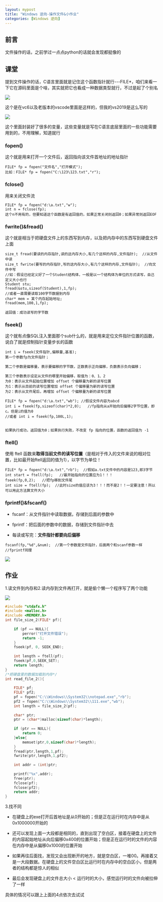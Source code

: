 ```yaml
---
layout: mypost
title: "Windows 逆向-操作文件&小作业"
categories: [Windows 逆向]
---
```


## 前言

文件操作的话，之前学过一点点python的话就会发现都挺像的

## 课堂

提到文件操作的话，C语言里面就是记住这个函数指针就行---FILE\*，咱们来看一下它在源码里面是个啥，其实就把它也看成一种数据类型就行，不过是起了个别名

![](images/image-17.png)

这个是在vc6以及老版本的vscode里面是这样的，但我的vs2019是这么写的

![](images/image-18-1024x393.png)

这个里面封装好了很多的变量，这些变量就是写在C语言底层里面的一些功能需要用到的，不用理解，知道就行

### fopen()

这个就是用来打开一个文件后，返回指向该文件首地址的地址指针

```
FILE* fp = fopen("文件名","打开模式");
比如：FILE* fp = fopen("C:\123\123.txt","r");
```

### fclose()

用来关闭文件流

```
FILE* fp = fopen("d:\a.txt","w");
int n = fclose(fp);
这个n不用有的，但要知道这个函数是有返回值的，如果正常关闭则返回0；如果异常则返回EOF
```

### fwrite()&fread()

这个就是相当于把硬盘文件上的东西写到内存，以及把内存中的东西写到硬盘文件上面

```
size_t fread(要读的内存指针,读的这内存大小,有几个这样的内存,文件指针);  //从文件中读
size_t fwrite(要写的内存指针,写的这内存大小,有几个这样的内存,文件指针);  //向文件中写
//如：假设已经定义好了一个Student结构体，一般是以一个结构体为单位的方式读写，自己定义大小也行
Student stu;
fread(&stu,sizeof(Student),1,fp);
//或者一直需要读取100字节数据到内存
char* mem = 某个内存起始地址;
fread(mem,100,1,fp);

返回值：成功读写的字节数
```

### fseek()

这个就有点像SQL注入里面那个sub什么的，就是用来定位文件指针位置的函数，说白了就是控制指针变量步长的函数

```
int i = fseek(文件指针,偏移量,基准);
第一个参数fp为文件指针；

第二个参数是偏移量，表示要偏移的字节数，正数表示正向偏移，负数表示负向偏移；

第三个参数表示设定从文件的哪里开始偏移，取值为：0、1、2
为0：表示从文件起始位置增加 offset 个偏移量为新的读写位置
为1：表示从目前的读写位置增加 offset 个偏移量为新的读写位置
为2：表示从文件尾后，再增加 offset 个偏移量为新的读写位置

FILE* fp = fopen("d:\a.txt","wb"); //假设文件内容为abcd
int i = fseek(fp,sizeof(char)*2,0);   //fp指向从a开始向后偏移2字节位置，即c。但是i的值为0
//或者 int i = fseek(fp,100L,1);


如果执行成功，返回值为0；如果执行失败，不改变 fp 指向的位置，函数的返回值为 -1
```

### ftell()

使用 ftell 函数来**取得当前文件的读写位置**（是相对于传入的文件来说的相对位置，比如最开始ftell返回的值为1），以字节为单位！

```
FILE* fp = fopen("d:\a.txt","rb");  //假如a.txt文件中的内容是123,即3字节
int start = ftell(fp);   //最开始指向的位置应为1！！！
fseek(fp,0,2);   //把fp移到文件尾
int size = ftell(fp);  //此时size的值应该为3！！！而不是2！！一定要注意！所以可以用此方法算文件大小
```

### fprintf()&fscanf()

- fscanf：从文件指针中读取数据，存储到后面的参数中

- fprintf：把后面的参数中的数据，存储到文件指针中去

- 每读或写完：**文件指针都要向后偏移**

```
fscanf(fp,"%d",&num);  //第一个参数是文件指针，后面两个和scanf参数一样
//fprintf同理
```

![](images/image-19-1024x447.png)

## 作业

1.读文件到内存和2.读内存到文件再打开，就是偷个懒一个程序写了两个功能

![](images/image-20-1024x447.png)

```C
#include "stdafx.h"
#include <malloc.h>
#include <MEMORY.h>
int file_size_2(FILE* pf){
	
	if (pf == NULL){
		perror("打开文件错误");
		return -1;
	}
	fseek(pf, 0, SEEK_END);
	
	int length = ftell(pf);
	fseek(pf,0,SEEK_SET);
	return length;
}
/*把硬盘里的数据加载到内存*/
int read_file_2(){
	
	FILE* pf;
	FILE* pf2;
	pf = fopen("C:\\Windows\\System32\\notepad.exe","rb");
	pf2 = fopen("C:\\Windows\\System32\\111.exe","wb");
	int length = file_size_2(pf);
	
	char* ptr;
	ptr = (char*)malloc(sizeof(char)*length);
	
	if (ptr == NULL){
		return 0;
	}else{
		memset(ptr,0,sizeof(char)*length);
	}
	fread(ptr,length,1,pf);
	fwrite(ptr,length,1,pf2);
	
	int addr = (int)ptr;
	
	printf("%x",addr);
	free(ptr);
	fclose(pf);
	fclose(pf2);
	return addr;
}
```

3.找不同

- 在硬盘上的exe打开后首地址是从0开始的；但是正在运行时在内存中是从0x1000000开始的

- 还可以发现上面一大段都是相同的，直到出现了空白区，接着在硬盘上的文件的内容起始地址从向后偏移0x400的位置开始；但是正在运行时的文件的内容在内存中是从偏移0x1000的位置开始

- 如果再往后面找，发现又会出现断开的地方，就是空白区，一堆00。再接着又是一大段数据。在硬盘上的文件空白区比运行时在内存中的空白区小，但是两者的结构都是惊人的相似

- 最后会发现硬盘上的文件总大小 < 运行时的大小，感觉运行时的文件向被拉伸了一样

具体的情况可以跟上上面的4点依次去试试
